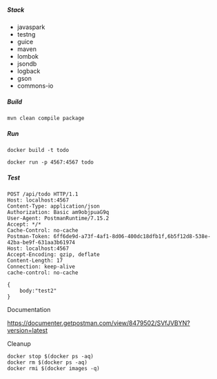 ##### Stack
* javaspark
* testng
* guice
* maven
* lombok
* jsondb
* logback
* gson
* commons-io

##### Build
```
mvn clean compile package
```

##### Run
```
docker build -t todo

docker run -p 4567:4567 todo
```

##### Test
```
POST /api/todo HTTP/1.1
Host: localhost:4567
Content-Type: application/json
Authorization: Basic am9objpuaG9q
User-Agent: PostmanRuntime/7.15.2
Accept: */*
Cache-Control: no-cache
Postman-Token: 6ff6de9d-a73f-4af1-8d06-400dc18dfb1f,6b5f12d8-538e-42ba-be9f-631aa3b61974
Host: localhost:4567
Accept-Encoding: gzip, deflate
Content-Length: 17
Connection: keep-alive
cache-control: no-cache

{
	body:"test2"
}

```

Documentation

https://documenter.getpostman.com/view/8479502/SVfJVBYN?version=latest

Cleanup

```
docker stop $(docker ps -aq)
docker rm $(docker ps -aq)
docker rmi $(docker images -q)
```



